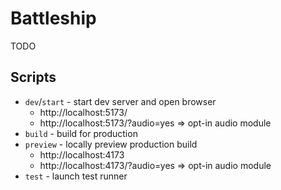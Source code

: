 # Battleship

TODO

## Scripts

- `dev`/`start` - start dev server and open browser
  - http://localhost:5173/
  - http://localhost:5173/?audio=yes => opt-in audio module
- `build` - build for production
- `preview` - locally preview production build
  - http://localhost:4173
  - http://localhost:4173/?audio=yes => opt-in audio module
- `test` - launch test runner
